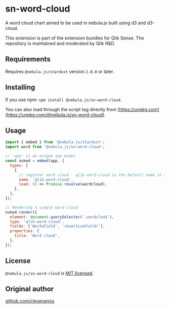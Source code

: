 # sn-word-cloud
A word cloud chart aimed to be used in nebula.js built using d3 and d3-cloud.

This extension is part of the extension bundles for Qlik Sense. The repository is maintained and moderated by Qlik R&D.
## Requirements

Requires `@nebula.js/stardust` version `2.0.0` or later.

## Installing

If you use npm: `npm install @nebula.js/sn-word-cloud`.

You can also load through the script tag directly from [https://unpkg.com](https://unpkg.com/@nebula.js/sn-word-cloud).

## Usage

```js
import { embed } from '@nebula.js/stardust';
import word from '@nebula.js/sn-word-cloud';

// 'app' is an enigma app model
const nuked = embed(app, {
  types: [
    {
      // register word cloud - qlik-word-cloud is the default name in sense
      name: 'qlik-word-cloud',
      load: () => Promise.resolve(wordcloud),
    },
  ],
});

// Rendering a simple word cloud
nuked.render({
  element: document.querySelector('.wordcloud'),
  type: 'qlik-word-cloud',
  fields: ['WordsField', '=Sum(SizeField)'],
  properties: {
    title: 'Word cloud',
  },
});
```

## License

`@nebula.js/sn-word-cloud` is [MIT licensed](./LICENSE).

## Original author

[github.com/cleveranjos](https://github.com/cleveranjos)